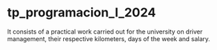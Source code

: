 # tp_programacion_I_2024
It consists of a practical work carried out for the university on driver management, their respective kilometers, days of the week and salary.
